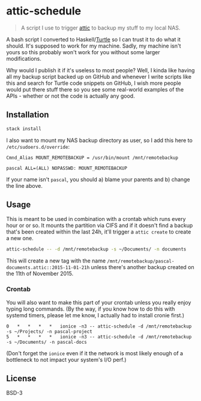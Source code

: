 # attic-schedule

> A script I use to trigger [attic](https://attic-backup.org/) to backup my
> stuff to my local NAS.

A bash script I converted to Haskell/[Turtle](http://haddock.stackage.org/lts-3.11/turtle-1.2.2/Turtle.html)
so I can trust it to do what it should. It's supposed to work for my machine.
Sadly, my machine isn't yours so this probably won't work for you without
some larger modifications.

Why would I publish it if it's useless to most people? Well, I kinda like having
all my backup script backed up on GitHub and whenever I write scripts like
this and search for Turtle code snippets on GitHub, I wish more people
would put there stuff there so you see some real-world examples of the APIs -
whether or not the code is actually any good.

## Installation

```bash
stack install
```

I also want to mount my NAS backup directory as user, so I add this here to
`/etc/sudoers.d/override`:

```
Cmnd_Alias MOUNT_REMOTEBACKUP = /usr/bin/mount /mnt/remotebackup

pascal ALL=(ALL) NOPASSWD: MOUNT_REMOTEBACKUP
```

If your name isn't `pascal`, you should a) blame your parents and b) change
the line above.

## Usage

This is meant to be used in combination with a crontab which runs every hour or
or so. It mounts the partition via CIFS and if it doesn't find a backup that's
been created within the last 24h, it'll trigger a `attic create` to create a new
one.

```bash
attic-schedule -- -d /mnt/remotebackup -s ~/Documents/ -n documents
```

This will create a new tag with the name
`/mnt/remotebackup/pascal-documents.attic::2015-11-01-21h` unless there's another
backup created on the 11th of November 2015.

### Crontab

You will also want to make this part of your crontab unless you really enjoy
typing long commands. (By the way, if you know how to do this with systemd
timers, please let me know, I actually had to install cronie first.)

```crontab
0   *   *   *   *   ionice -n3 -- attic-schedule -d /mnt/remotebackup -s ~/Projects/ -n pascal-project
5   *   *   *   *   ionice -n3 -- attic-schedule -d /mnt/remotebackup -s ~/Documents/ -n pascal-docs
```

(Don't forget the `ionice` even if it the network is most likely enough of a
bottleneck to not impact your system's I/O perf.)

## License

BSD-3
